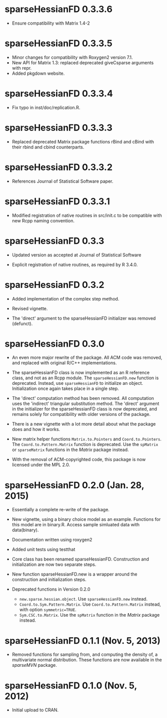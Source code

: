 # sparseHessianFD 0.3.3.6

* Ensure compatibility with Matrix 1.4-2


# sparseHessianFD 0.3.3.5

* Minor changes for compatibility with Roxygen2 version 7.1.
* New API for Matrix 1.3: replaced deprecated giveCsparse arguments with repr.
* Added pkgdown website.

# sparseHessianFD 0.3.3.4

* Fix typo in inst/doc/replication.R.

# sparseHessianFD 0.3.3.3

* Replaced deprecated Matrix package functions rBind and cBind with
  their rbind and cbind counterparts.

# sparseHessianFD 0.3.3.2


* References Journal of Statistical Software paper.

# sparseHessianFD 0.3.3.1

*  Modified registration of native routines in src/init.c to be
   compatible with new Rcpp naming convention.


# sparseHessianFD 0.3.3

*  Updated version as accepted at Journal of Statistical Software

*  Explicit registration of native routines, as required by R 3.4.0.


# sparseHessianFD 0.3.2

*  Added implementation of the complex step method.

*  Revised vignette.

*  The 'direct' argument to the sparseHessianFD initializer was removed (defunct).

# sparseHessianFD 0.3.0

*  An even more major rewrite of the package.  All ACM code was
   removed, and replaced with original R/C++ implementations.

*  The sparseHessianFD class is now implemented as an R reference
  class, and not as an Rcpp module.  The `sparseHessianFD.new`
  function is deprecated.  Instead, use `sparseHessianFD` to
  initialize an object.  Initialization once again takes place in a single step.

*  The 'direct' computation method has been removed.  All computation
   uses the 'indirect' triangular substitution method.  The 'direct'
   argument in the initializer for the sparseHessianFD class is now
   deprecated, and remains solely for compatibility with older
   versions of the package.

*  There is a new vignette with a lot more detail about what the
   package does and how it works.

*  New matrix helper functions  `Matrix.to.Pointers` and
   `Coord.to.Pointers`.  The `Coord.to.Pattern.Matrix` function is deprecated.
   Use the `spMatrix` or `sparseMatrix` functions in the *Matrix*
   package instead.

*  With the removal of ACM-copyrighted code, this package is now
   licensed under the MPL 2.0.

# sparseHessianFD 0.2.0 (Jan. 28, 2015)

*  Essentially a complete re-write of the package.

*  New vignette, using a binary choice model as an example. Functions for this model are in binary.R.  Access sample simluated data with data(binary).

*  Documentation written using roxygen2

*  Added unit tests using testthat

*  Core class has been renamed sparseHessianFD. Construction and initialization are now two separate steps.

*  New function sparseHessianFD.new is a wrapper around the construction and initialization steps.

*  Deprecated functions in Version 0.2.0
    +  `new.sparse.hessian.object`.  Use `sparseHessianFD.new` instead.
    +  `Coord.to.Sym.Pattern.Matrix`. Use `Coord.to.Pattern.Matrix` instead, with option `symmetric=TRUE`.
    +  `Sym.CSC.to.Matrix`.  Use the `spMatrix` function in the *Matrix* package instead.



# sparseHessianFD 0.1.1 (Nov. 5, 2013)

*  Removed functions for sampling from, and computing the density of, a multivariate normal distribution.  These functions are now available in the *sparseMVN* package.


# sparseHessianFD 0.1.0 (Nov. 5, 2012)

*  Initial upload to CRAN.
